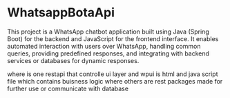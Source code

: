 # WhatsappBotaApi
This project is a WhatsApp chatbot application built using Java (Spring Boot) for the backend and JavaScript for the frontend interface. It enables automated interaction with users over WhatsApp, handling common queries, providing predefined responses, and integrating with backend services or databases for dynamic responses.

where is one restapi that controlle ui layer and wpui is html and java script file which contains buisness logic 
where others are rest packages made for further use or communicate with database

